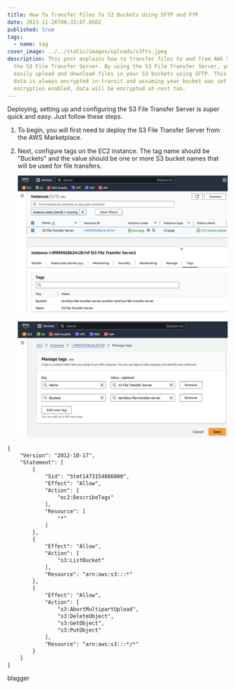 ```yaml
---
title: How To Transfer Files To S3 Buckets Using SFTP and FTP
date: 2023-11-26T00:33:07.850Z
published: true
tags:
  - name: tag
cover_image: ../../static/images/uploads/s3fts.jpeg
description: T﻿his post explains how to transfer files to and from AWS S3 using
  the S3 File Transfer Server. By using the S3 File Transfer Server, you can
  easily upload and download files in your S3 buckets using SFTP. This ensures
  data is always encrypted in-transit and assuming your bucket was set up with
  encryption enabled, data will be encrypted at-rest too.
---
```

D﻿eploying, setting up and configuring the S3 File Transfer Server is super quick and easy. Just follow these steps.

1. To begin, you will first need to deploy the S3 File Transfer Server from the AWS Marketplace.
2. N﻿ext, configure tags on the EC2 instance. The tag name should be "Buckets" and the value should be one or more S3 bucket names that will be used for file transfers.

   ![](../../static/images/uploads/tags1.png "At least one bucket must be specified")

   ![](../../static/images/uploads/tags2.png "Or, multiple buckets may be specified")



```
{
    "Version": "2012-10-17",
    "Statement": [
        {
            "Sid": "Stmt1473154086000",
            "Effect": "Allow",
            "Action": [
                "ec2:DescribeTags"
            ],
            "Resource": [
                "*"
            ]
        },
        {
            "Effect": "Allow",
            "Action": [
                "s3:ListBucket"
            ],
            "Resource": "arn:aws:s3:::*"
        },
        {
            "Effect": "Allow",
            "Action": [
                "s3:AbortMultipartUpload",
                "s3:DeleteObject",
                "s3:GetObject",
                "s3:PutObject"
            ],
            "Resource": "arn:aws:s3:::*/*"
        }
    ]
}
```

b﻿lagger